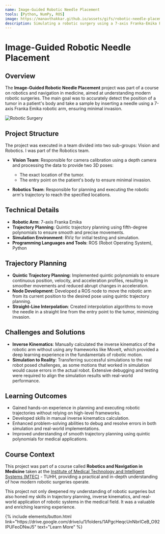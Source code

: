```yaml
---
name: Image-Guided Robotic Needle Placement 
tools: [Python, NumPy, ROS]
image: https://manavthakkar.github.io/assets/gifs/robotic-needle-placement.gif
description: Simulating a robotic surgery using a 7-axis Franka-Emika Panda robot arm.
---
```

# Image-Guided Robotic Needle Placement

## Overview
The **Image-Guided Robotic Needle Placement** project was part of a course on robotics and navigation in medicine, aimed at understanding modern robotic surgeries. The main goal was to accurately detect the position of a tumor in a patient's body and take a sample by inserting a needle using a 7-axis Franka Emika robotic arm, ensuring minimal invasion.

![Robotic Surgery](https://manavthakkar.github.io/assets/images/robotic-surgery.png)

## Project Structure
The project was executed in a team divided into two sub-groups: Vision and Robotics. I was part of the Robotics team.

- **Vision Team**: Responsible for camera calibration using a depth camera and processing the data to provide two 3D poses:
  - The exact location of the tumor.
  - The entry point on the patient's body to ensure minimal invasion.

- **Robotics Team**: Responsible for planning and executing the robotic arm's trajectory to reach the specified locations.

## Technical Details
- **Robotic Arm**: 7-axis Franka Emika
- **Trajectory Planning**: Quintic trajectory planning using fifth-degree polynomials to ensure smooth and precise movements.
- **Simulation Environment**: RViz for initial testing and simulation.
- **Programming Languages and Tools**: ROS (Robot Operating System), Python

## Trajectory Planning
- **Quintic Trajectory Planning**: Implemented quintic polynomials to ensure continuous position, velocity, and acceleration profiles, resulting in smoother movements and reduced abrupt changes in acceleration.
- **Node Development**: Developed a ROS node to move the robotic arm from its current position to the desired pose using quintic trajectory planning.
- **Straight-Line Interpolation**: Created interpolation algorithms to move the needle in a straight line from the entry point to the tumor, minimizing invasion.

## Challenges and Solutions
- **Inverse Kinematics**: Manually calculated the inverse kinematics of the robotic arm without using any frameworks like MoveIt, which provided a deep learning experience in the fundamentals of robotic motion.
- **Simulation to Reality**: Transferring successful simulations to the real robot posed challenges, as some motions that worked in simulation would cause errors in the actual robot. Extensive debugging and testing were required to align the simulation results with real-world performance.

## Learning Outcomes
- Gained hands-on experience in planning and executing robotic trajectories without relying on high-level frameworks.
- Developed skills in manual inverse kinematics calculation.
- Enhanced problem-solving abilities to debug and resolve errors in both simulation and real-world implementations.
- Improved understanding of smooth trajectory planning using quintic polynomials for medical applications.

## Course Context
This project was part of a course called **Robotics and Navigation in Medicine** taken at the [Institute of Medical Technology and Intelligent Systems (MTEC)](https://mtec.et8.tuhh.de/) - TUHH, providing a practical and in-depth understanding of how modern robotic surgeries operate.

This project not only deepened my understanding of robotic surgeries but also honed my skills in trajectory planning, inverse kinematics, and real-world application of robotic systems in the medical field. It was a valuable and enriching learning experience.

<p class="text-center">
{% include elements/button.html link="https://drive.google.com/drive/u/1/folders/1APgcHeqcUnNbrICeB_O92IPUFeoDNwJ5" text="Learn More" %}
</p>